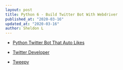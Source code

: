 ```yaml
---
layout: post
title: Python 6 - Build Twitter Bot With Webdriver
published_at: "2020-03-16"
updated_at: "2020-03-16"
author: Sheldon L
---
```


- [Python Twitter Bot That Auto Likes](https://www.youtube.com/watch?v=ppPKeIDjcCs&list=PLDyQo7g0_nsULCDha3lv7rw2t6AnhNTHV&index=7)

- [Twitter Developer](https://developer.twitter.com/)

- [Tweepy](http://docs.tweepy.org/en/latest/)


